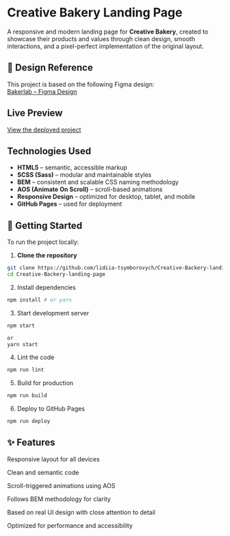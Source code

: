 # Creative Bakery Landing Page

A responsive and modern landing page for **Creative Bakery**, created to showcase their products and values through clean design, smooth interactions, and a pixel-perfect implementation of the original layout.

## 🎨 Design Reference

This project is based on the following Figma design:  
[Bakerlab – Figma Design](https://www.figma.com/file/dY3izAm0Vspsmra4lQWQIP/Bakerlab-FE-students?node-id=0%3A1)

## Live Preview

[View the deployed project](https://lidiia-tsymborovych.github.io/Creative-Bakery-landing-page/)

## Technologies Used

- **HTML5** – semantic, accessible markup  
- **SCSS (Sass)** – modular and maintainable styles  
- **BEM** – consistent and scalable CSS naming methodology  
- **AOS (Animate On Scroll)** – scroll-based animations  
- **Responsive Design** – optimized for desktop, tablet, and mobile  
- **GitHub Pages** – used for deployment

## 🚀 Getting Started

To run the project locally:

1. **Clone the repository**

```bash
git clone https://github.com/lidiia-tsymborovych/Creative-Backery-landing-page.git
cd Creative-Backery-landing-page
```

2. Install dependencies
```bash
npm install # or yarn
```

3. Start development server
```bash
npm start

or
yarn start
```

4. Lint the code
```bash
npm run lint
```

5. Build for production
```bash
npm run build
```

6. Deploy to GitHub Pages
```bash
npm run deploy
```

## ✨ Features
Responsive layout for all devices

Clean and semantic code

Scroll-triggered animations using AOS

Follows BEM methodology for clarity

Based on real UI design with close attention to detail

Optimized for performance and accessibility
